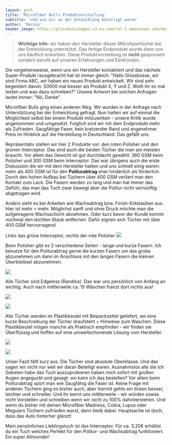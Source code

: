 ```yaml
---
layout: post
title: 'Microfiber Bulls Produktvorstellung'
subtitle: 'und wie wir an der Entwicklung beteiligt waren'
author: 'Marvin'
header_image: https://glossbossimages.s3.eu-central-1.amazonaws.com/marvin/microfiberbulls/DSC02041.jpg
---
```


> **Wichtige Info:** wir haben den Hersteller dieser Mikrofasertücher bei der Entwicklung unterstützt. Das fertige Endprodukt wurde dann von uns käuflich erworben. Diese Produktvorstellung ist **nicht** gesponsert sondern beruht auf unseren Erfahrungen und Eindrücken.

Die vorgehensweise, wenn uns ein Hersteller kontaktiert und das nächste Super-Produkt rausgebracht hat ist immer gleich: "Hallo Glossbosse, *wir* sind Firma ABC, *wir* haben ein neues Produkt entwickelt. *Wir* sind sehr begeistert davon. 50000 mal besser als Produkt X, Y und Z. Wollt ihr es mal testen und was dazu schreiben?" Unsere Antwort bei solchen Anfragen lautet immer: "Nö, Danke".

Microfiber Bulls ging einen anderen Weg. Wir wurden in der Anfrage nach Unterstützung bei der Entwicklung gefragt. Nun hatten wir auf einmal die Möglichkeit selbst bei einem Produkt mitzuwirken - unsere Kritik wurde angenommen und umgesetzt. Folglich sind wir mit dem Endprodukt mehr als Zufrieden. Saugfähige Faser, kein kratzender Rand und angenehmer Preis im Hinblick auf die Herstellung in Deutschland. Das gefällt uns.

Repräsentativ stellen wir hier 2 Produkte vor: den roten Polisher und den grünen Interceptor. Das sind auch die beiden Tücher die man am meisten braucht. Vor allem das Gewicht ist gut durchdacht gewählt: 380 GSM beim Polisher und 300 GSM beim Interceptor. Das war übrigens auch die erste Diskussion die wir mit dem Hersteller hatten und uns schnell einig waren: mehr als 400 GSM ist für den **Politurabtrag** eher hinderlich als förderlich. Durch den hohen Aufbau bei Tüchern über 400 GSM verliert man den Kontakt zum Lack. Die Fasern werden zu lang und man hat immer das Gefühl, das man das Tuch zwar bewegt aber die Politur nicht vernünftig abgetragen wird.

Anders sieht es bei Arbeiten wie Wachsabtrag bzw. Finish-Entstauben aus. Hier ist mehr = mehr. Möglichst sanft und ohne Druck möchte man die aufgetragene Wachsschicht abnehmen. Oder kurz bevor der Kunde kommt nochmal den leichten Staub entfernen. Dafür eignen sich Tücher mit über 400 GSM hervorragend.


Links das grüne Interceptor, rechts der rote Polisher
![](https://glossbossimages.s3.eu-central-1.amazonaws.com/marvin/microfiberbulls/DSC02042.jpg)

Beim Polisher gibt es 2 verschiedene Seiten - lange und kurze Fasern. Ich benutze für den Politurabtrag gerne die kurzen Fasern um das grobe abzunehmen um dann im Anschluss mit den langen Fasern die kleinen Überbleibsel abzunehmen.

![](https://glossbossimages.s3.eu-central-1.amazonaws.com/marvin/microfiberbulls/DSC02043.jpg)

Alle Tücher sind Edgeless (Randlos). Das war uns persönlich von Anfang an wichtig. Auch nach mittlerweile ca. 15 Wäschen franzt dort nichts aus!

![](https://glossbossimages.s3.eu-central-1.amazonaws.com/marvin/microfiberbulls/DSC02044.jpg)

![](https://glossbossimages.s3.eu-central-1.amazonaws.com/marvin/microfiberbulls/DSC02045.jpg)

Alle Tücher werden im Plastikbeutel mit Beipackzettel geliefert, wo eine kurze Beschreibung der Tücher draufsteht + Hinweise zum Waschen. Diese Plastikbeutel mögen manche als Praktisch empfinden - wir finden sie Überflüssig und hoffen auf eine umweltschonende Lösung vom Hersteller.

![](https://glossbossimages.s3.eu-central-1.amazonaws.com/marvin/microfiberbulls/DSC02046.jpg)

![](https://glossbossimages.s3.eu-central-1.amazonaws.com/marvin/microfiberbulls/DSC02047.jpg)

Unser Fazit fällt kurz aus. Die Tücher sind absolute Oberklasse. Und das sagen wir nicht nur weil wir daran Beteiligt waren. Ausnahmslos alle die ich Gebeten habe das Tuch auszuprobieren haben mich sofort mit großen Augen angeguckt und gesagt: wo kann ich das bestellen? Vor allem beim Politurabtrag spürt man wie Saugfähig die Faser ist. Keine Frage mit anderen Tüchern ging es bisher auch, aber hiermit gehts ein ticken besser, leichter und schneller. Und ihr kennt uns mittlerweile - wir würden sowas nicht Vorstellen und schreiben wenn wir nicht zu 100% dahinterstehen. Und wenn du bisher mit deinen Microfiber Madness, Cobra, Lupus oder Meguiars Tüchern zufrieden warst, dann bleib dabei. Hauptsache ist doch, dass das Auto hinterher glänzt!

Mein persönliches Lieblingstuch ist das Interceptor. Für ca. 3,20€ erhältst du ein Tuch welches Perfekt für den Politur- und Wachsabtrag funktioniert. Ein super Allrounder!
